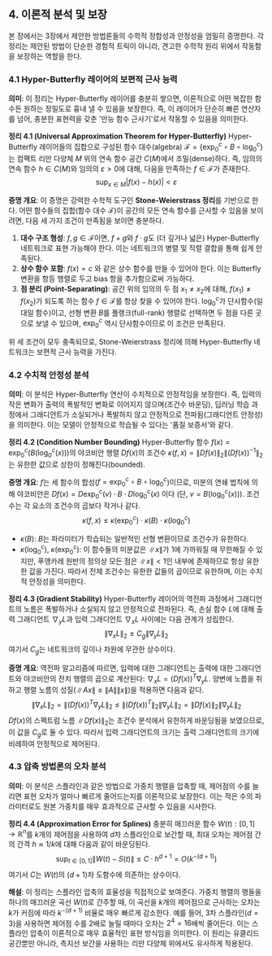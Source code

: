 ## 4. 이론적 분석 및 보장

본 장에서는 3장에서 제안한 방법론들의 수학적 정합성과 안정성을 엄밀히 증명한다. 각 정리는 제안된 방법이 단순한 경험적 트릭이 아니라, 견고한 수학적 원리 위에서 작동함을 보장하는 역할을 한다.

### 4.1 Hyper-Butterfly 레이어의 보편적 근사 능력

**의미**: 이 정리는 Hyper-Butterfly 레이어를 충분히 쌓으면, 이론적으로 어떤 복잡한 함수든 원하는 정밀도로 흉내 낼 수 있음을 보장한다. 즉, 이 레이어가 단순히 빠른 연산자를 넘어, 충분한 표현력을 갖춘 '만능 함수 근사기'로서 작동할 수 있음을 의미한다.

**정리 4.1 (Universal Approximation Theorem for Hyper-Butterfly)**
Hyper-Butterfly 레이어들의 집합으로 구성된 함수 대수(algebra) $\mathcal{F}=\{\exp_0^c \circ B \circ \log_0^c\}$는 컴팩트 리만 다양체 $M$ 위의 연속 함수 공간 $C(M)$에서 조밀(dense)하다. 즉, 임의의 연속 함수 $h \in C(M)$와 임의의 $\varepsilon > 0$에 대해, 다음을 만족하는 $f \in \mathcal{F}$가 존재한다.
$$ \sup_{x \in M} |f(x) - h(x)| < \varepsilon $$

**증명 개요**:
이 증명은 강력한 수학적 도구인 **Stone-Weierstrass 정리**를 기반으로 한다. 어떤 함수들의 집합(함수 대수 $\mathcal{F}$)이 공간의 모든 연속 함수를 근사할 수 있음을 보이려면, 다음 세 가지 조건이 만족됨을 보이면 충분하다.

1.  **대수 구조 형성**: $f, g \in \mathcal{F}$이면, $f+g$와 $f \cdot g$도 (더 깊거나 넓은) Hyper-Butterfly 네트워크로 표현 가능해야 한다. 이는 네트워크의 병렬 및 직렬 결합을 통해 쉽게 만족된다.
2.  **상수 함수 포함**: $f(x)=c$ 와 같은 상수 함수를 만들 수 있어야 한다. 이는 Butterfly 변환을 항등 행렬로 두고 bias 항을 추가함으로써 가능하다.
3.  **점 분리 (Point-Separating)**: 공간 위의 임의의 두 점 $x_1 \neq x_2$에 대해, $f(x_1) \neq f(x_2)$가 되도록 하는 함수 $f \in \mathcal{F}$를 항상 찾을 수 있어야 한다. $\log_0^c$가 단사함수(일대일 함수)이고, 선형 변환 $B$를 풀랭크(full-rank) 행렬로 선택하면 두 점을 다른 곳으로 보낼 수 있으며, $\exp_0^c$ 역시 단사함수이므로 이 조건은 만족된다.

위 세 조건이 모두 충족되므로, Stone-Weierstrass 정리에 의해 Hyper-Butterfly 네트워크는 보편적 근사 능력을 가진다.

### 4.2 수치적 안정성 분석

**의미**: 이 분석은 Hyper-Butterfly 연산이 수치적으로 안정적임을 보장한다. 즉, 입력의 작은 변화가 출력의 폭발적인 변화로 이어지지 않으며(조건수 바운딩), 딥러닝 학습 과정에서 그래디언트가 소실되거나 폭발하지 않고 안정적으로 전파됨(그래디언트 안정성)을 의미한다. 이는 모델이 안정적으로 학습될 수 있다는 '품질 보증서'와 같다.

**정리 4.2 (Condition Number Bounding)**
Hyper-Butterfly 함수 $f(x) = \exp_0^c(B(\log_0^c(x)))$의 야코비안 행렬 $Df(x)$의 조건수 $\kappa(f, x) = \|Df(x)\|_2 \|(Df(x))^{-1}\|_2$는 유한한 값으로 상한이 정해진다(bounded).

**증명 개요**:
$f$는 세 함수의 합성($f = \exp_0^c \circ B \circ \log_0^c$)이므로, 미분의 연쇄 법칙에 의해 야코비안은 $Df(x) = D\exp_0^c(v) \cdot B \cdot D\log_0^c(x)$ 이다 (단, $v=B(\log_0^c(x))$). 조건수는 각 요소의 조건수의 곱보다 작거나 같다.
$$ \kappa(f,x) \le \kappa(\exp_0^c) \cdot \kappa(B) \cdot \kappa(\log_0^c) $$
-   $\kappa(B)$: $B$는 파라미터가 학습되는 일반적인 선형 변환이므로 조건수가 유한하다.
-   $\kappa(\log_0^c)$, $\kappa(\exp_0^c)$: 이 함수들의 미분값은 $\|x\|$가 1에 가까워질 때 무한해질 수 있지만, 푸앵카레 원반의 정의상 모든 점은 $\|x\| < 1$인 내부에 존재하므로 항상 유한한 값을 가진다.
따라서 전체 조건수는 유한한 값들의 곱이므로 유한하며, 이는 수치적 안정성을 의미한다.

**정리 4.3 (Gradient Stability)**
Hyper-Butterfly 레이어의 역전파 과정에서 그래디언트의 노름은 폭발하거나 소실되지 않고 안정적으로 전파된다. 즉, 손실 함수 $L$에 대해 출력 그래디언트 $\nabla_y L$과 입력 그래디언트 $\nabla_x L$ 사이에는 다음 관계가 성립한다.
$$ \|\nabla_x L\|_2 \le C_g \|\nabla_y L\|_2 $$
여기서 $C_g$는 네트워크의 깊이나 차원에 무관한 상수이다.

**증명 개요**:
역전파 알고리즘에 따르면, 입력에 대한 그래디언트는 출력에 대한 그래디언트와 야코비안의 전치 행렬의 곱으로 계산된다: $\nabla_x L = (Df(x))^T \nabla_y L$. 양변에 노름을 취하고 행렬 노름의 성질($\|Ax\| \le \|A\|\|x\|$)을 적용하면 다음과 같다.
$$ \|\nabla_x L\|_2 = \|(Df(x))^T \nabla_y L\|_2 \le \|(Df(x))^T\|_2 \|\nabla_y L\|_2 = \|Df(x)\|_2 \|\nabla_y L\|_2 $$
$Df(x)$의 스펙트럼 노름 $\|Df(x)\|_2$는 조건수 분석에서 유한하게 바운딩됨을 보였으므로, 이 값을 $C_g$로 둘 수 있다. 따라서 입력 그래디언트의 크기는 출력 그래디언트의 크기에 비례하여 안정적으로 제어된다.

### 4.3 압축 방법론의 오차 분석

**의미**: 이 분석은 스플라인과 같은 방법으로 가중치 행렬을 압축할 때, 제어점의 수를 늘리면 표현 오차가 얼마나 빠르게 줄어드는지를 이론적으로 보장한다. 이는 적은 수의 파라미터로도 원본 가중치를 매우 효과적으로 근사할 수 있음을 시사한다.

**정리 4.4 (Approximation Error for Splines)**
충분히 매끄러운 함수 $W(t): [0,1] \to \mathbb{R}^n$를 $k$개의 제어점을 사용하여 $d$차 스플라인으로 보간할 때, 최대 오차는 제어점 간의 간격 $h \approx 1/k$에 대해 다음과 같이 바운딩된다.
$$ \sup_{t \in [0,1]} \|W(t) - S(t)\| \le C \cdot h^{d+1} = O(k^{-(d+1)}) $$
여기서 $C$는 $W(t)$의 $(d+1)$차 도함수에 의존하는 상수이다.

**해설**:
이 정리는 스플라인 압축의 효율성을 직접적으로 보여준다. 가중치 행렬의 행들을 하나의 매끄러운 곡선 $W(t)$로 간주할 때, 이 곡선을 $k$개의 제어점으로 근사하는 오차는 $k$가 커짐에 따라 $k^{-(d+1)}$ 비율로 매우 빠르게 감소한다. 예를 들어, 3차 스플라인($d=3$)을 사용하면 제어점 수를 2배로 늘릴 때마다 오차는 $2^4=16$배씩 줄어든다. 이는 스플라인 압축이 이론적으로 매우 효율적인 표현 방식임을 의미한다. 이 원리는 유클리드 공간뿐만 아니라, 측지선 보간을 사용하는 리만 다양체 위에서도 유사하게 적용된다. 